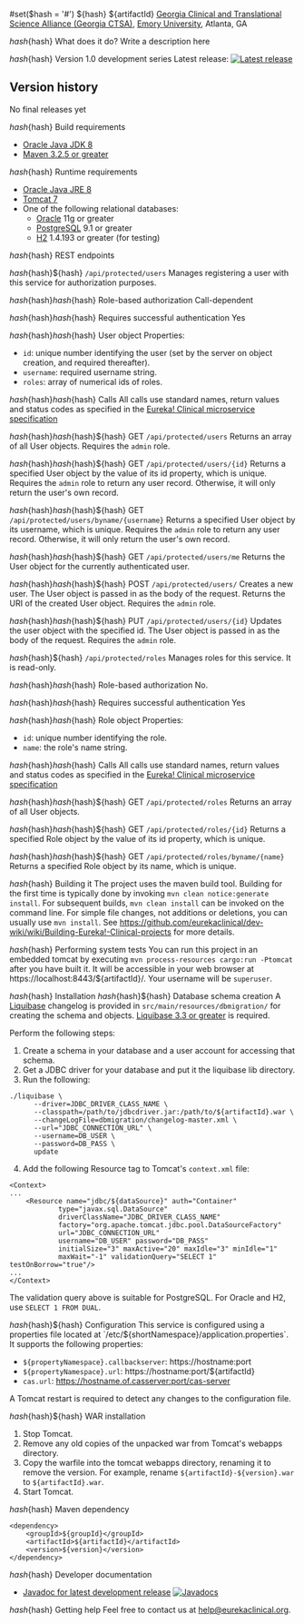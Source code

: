 #set($hash = '#')
${hash} ${artifactId}
[Georgia Clinical and Translational Science Alliance (Georgia CTSA)](http://www.georgiactsa.org), [Emory University](http://www.emory.edu), Atlanta, GA

${hash}${hash} What does it do?
Write a description here

${hash}${hash} Version 1.0 development series
Latest release: [![Latest release](https://maven-badges.herokuapp.com/maven-central/${groupId}/${artifactId}/badge.svg)](https://maven-badges.herokuapp.com/maven-central/${groupId}/${artifactId})

## Version history
No final releases yet

${hash}${hash} Build requirements
* [Oracle Java JDK 8](http://www.oracle.com/technetwork/java/javase/overview/index.html)
* [Maven 3.2.5 or greater](https://maven.apache.org)

${hash}${hash} Runtime requirements
* [Oracle Java JRE 8](http://www.oracle.com/technetwork/java/javase/overview/index.html)
* [Tomcat 7](https://tomcat.apache.org)
* One of the following relational databases:
  * [Oracle](https://www.oracle.com/database/index.html) 11g or greater
  * [PostgreSQL](https://www.postgresql.org) 9.1 or greater
  * [H2](http://h2database.com) 1.4.193 or greater (for testing)

${hash}${hash} REST endpoints

${hash}${hash}${hash} `/api/protected/users`
Manages registering a user with this service for authorization purposes.

${hash}${hash}${hash}${hash} Role-based authorization
Call-dependent

${hash}${hash}${hash}${hash} Requires successful authentication
Yes

${hash}${hash}${hash}${hash} User object
Properties:
* `id`: unique number identifying the user (set by the server on object creation, and required thereafter).
* `username`: required username string.
* `roles`: array of numerical ids of roles.

${hash}${hash}${hash}${hash} Calls
All calls use standard names, return values and status codes as specified in the [Eureka! Clinical microservice specification](https://github.com/eurekaclinical/dev-wiki/wiki/Eureka%21-Clinical-microservice-specification)

${hash}${hash}${hash}${hash}${hash} GET `/api/protected/users`
Returns an array of all User objects. Requires the `admin` role.

${hash}${hash}${hash}${hash}${hash} GET `/api/protected/users/{id}`
Returns a specified User object by the value of its id property, which is unique. Requires the `admin` role to return any user record. Otherwise, it will only return the user's own record.

${hash}${hash}${hash}${hash}${hash} GET `/api/protected/users/byname/{username}`
Returns a specified User object by its username, which is unique. Requires the `admin` role to return any user record. Otherwise, it will only return the user's own record.

${hash}${hash}${hash}${hash}${hash} GET `/api/protected/users/me`
Returns the User object for the currently authenticated user.

${hash}${hash}${hash}${hash}${hash} POST `/api/protected/users/`
Creates a new user. The User object is passed in as the body of the request. Returns the URI of the created User object. Requires the `admin` role.

${hash}${hash}${hash}${hash}${hash} PUT `/api/protected/users/{id}`
Updates the user object with the specified id. The User object is passed in as the body of the request. Requires the `admin` role.

${hash}${hash}${hash} `/api/protected/roles`
Manages roles for this service. It is read-only.

${hash}${hash}${hash}${hash} Role-based authorization
No.

${hash}${hash}${hash}${hash} Requires successful authentication
Yes

${hash}${hash}${hash}${hash} Role object
Properties:
* `id`: unique number identifying the role.
* `name`: the role's name string.

${hash}${hash}${hash}${hash} Calls
All calls use standard names, return values and status codes as specified in the [Eureka! Clinical microservice specification](https://github.com/eurekaclinical/dev-wiki/wiki/Eureka%21-Clinical-microservice-specification)

${hash}${hash}${hash}${hash}${hash} GET `/api/protected/roles`
Returns an array of all User objects.

${hash}${hash}${hash}${hash}${hash} GET `/api/protected/roles/{id}`
Returns a specified Role object by the value of its id property, which is unique.

${hash}${hash}${hash}${hash}${hash} GET `/api/protected/roles/byname/{name}`
Returns a specified Role object by its name, which is unique.

${hash}${hash} Building it
The project uses the maven build tool. Building for the first time is typically done by invoking `mvn clean notice:generate install`. For subsequent builds, `mvn clean install` can be invoked on the command line. For simple file changes, not additions or deletions, you can usually use `mvn install`. See https://github.com/eurekaclinical/dev-wiki/wiki/Building-Eureka!-Clinical-projects for more details.

${hash}${hash} Performing system tests
You can run this project in an embedded tomcat by executing `mvn process-resources cargo:run -Ptomcat` after you have built it. It will be accessible in your web browser at https://localhost:8443/${artifactId}/. Your username will be `superuser`.

${hash}${hash} Installation
${hash}${hash}${hash} Database schema creation
A [Liquibase](http://www.liquibase.org) changelog is provided in `src/main/resources/dbmigration/` for creating the schema and objects. [Liquibase 3.3 or greater](http://www.liquibase.org/download/index.html) is required.

Perform the following steps:
1) Create a schema in your database and a user account for accessing that schema.
2) Get a JDBC driver for your database and put it the liquibase lib directory.
3) Run the following:
```
./liquibase \
      --driver=JDBC_DRIVER_CLASS_NAME \
      --classpath=/path/to/jdbcdriver.jar:/path/to/${artifactId}.war \
      --changeLogFile=dbmigration/changelog-master.xml \
      --url="JDBC_CONNECTION_URL" \
      --username=DB_USER \
      --password=DB_PASS \
      update
```
4) Add the following Resource tag to Tomcat's `context.xml` file:
```
<Context>
...
    <Resource name="jdbc/${dataSource}" auth="Container"
            type="javax.sql.DataSource"
            driverClassName="JDBC_DRIVER_CLASS_NAME"
            factory="org.apache.tomcat.jdbc.pool.DataSourceFactory"
            url="JDBC_CONNECTION_URL"
            username="DB_USER" password="DB_PASS"
            initialSize="3" maxActive="20" maxIdle="3" minIdle="1"
            maxWait="-1" validationQuery="SELECT 1" testOnBorrow="true"/>
...
</Context>
```

The validation query above is suitable for PostgreSQL. For Oracle and H2, use
`SELECT 1 FROM DUAL`.

${hash}${hash}${hash} Configuration
This service is configured using a properties file located at `/etc/${shortNamespace}/application.properties`. It supports the following properties:
* `${propertyNamespace}.callbackserver`: https://hostname:port
* `${propertyNamespace}.url`: https://hostname:port/${artifactId}
* `cas.url`: https://hostname.of.casserver:port/cas-server

A Tomcat restart is required to detect any changes to the configuration file.

${hash}${hash}${hash} WAR installation
1) Stop Tomcat.
2) Remove any old copies of the unpacked war from Tomcat's webapps directory.
3) Copy the warfile into the tomcat webapps directory, renaming it to remove the version. For example, rename `${artifactId}-${version}.war` to `${artifactId}.war`.
4) Start Tomcat.

${hash}${hash} Maven dependency
```
<dependency>
    <groupId>${groupId}</groupId>
    <artifactId>${artifactId}</artifactId>
    <version>${version}</version>
</dependency>
```

${hash}${hash} Developer documentation
* [Javadoc for latest development release](http://javadoc.io/doc/${groupId}/${artifactId}) [![Javadocs](http://javadoc.io/badge/${groupId}/${artifactId}.svg)](http://javadoc.io/doc/${groupId}/${artifactId})

${hash}${hash} Getting help
Feel free to contact us at help@eurekaclinical.org.

